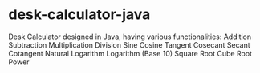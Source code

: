 # desk-calculator-java

Desk Calculator designed in Java, having various functionalities:
	Addition
	Subtraction
	Multiplication
	Division
	Sine
	Cosine
	Tangent
	Cosecant
	Secant
	Cotangent
	Natural Logarithm
	Logarithm (Base 10)
	Square Root
	Cube Root
	Power
